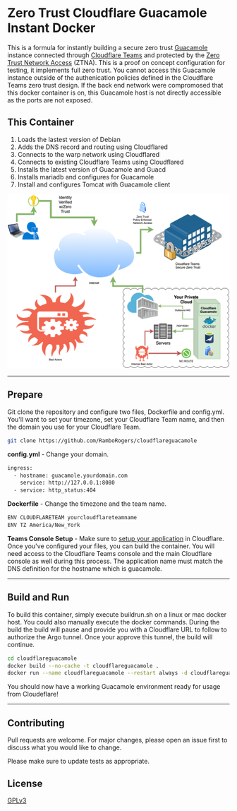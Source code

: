 # Zero Trust Cloudflare Guacamole Instant Docker

This is a formula for instantly building a secure zero trust [Guacamole](https://guacamole.apache.org) instance connected through [Cloudflare Teams](https://www.cloudflare.com/teams/remote-workforces/) and protected by the [Zero Trust Network Access](https://www.cloudflare.com/teams/zero-trust-network-access/) (ZTNA).  This is a proof on concept configuration for testing, it implements full zero trust.  You cannot access this Guacamole instance outside of the authenication policies defined in the Cloudflare Teams zero trust design.  If the back end network were compromosed that this docker container is on, this Guacamole host is not directly accessible as the ports are not exposed. 

## This Container

1. Loads the lastest version of Debian
2. Adds the DNS record and routing using Cloudflared
3. Connects to the warp network using Cloudflared
4. Connects to existing Cloudflare Teams using Cloudflared
5. Installs the latest version of Guacamole and Guacd
6. Installs mariadb and configures for Guacamole
7. Install and configures Tomcat with Guacamole client

![Drawing of Cloudflare Guacamole](cloudflareguacamole.png "Example Drawing")

---

## Prepare

Git clone the repository and configure two files, Dockerfile and config.yml. You'll want to set your timezone, set your Cloudflare Team name, and then the domain you use for your Cloudflare Team.

```bash
git clone https://github.com/RamboRogers/cloudflareguacamole
```

**config.yml** - Change your domain.
```bash
ingress:
  - hostname: guacamole.yourdomain.com
    service: http://127.0.0.1:8080
  - service: http_status:404
```

**Dockerfile** - Change the timezone and the team name.
```bash
ENV CLOUDFLARETEAM yourcloudflareteamname
ENV TZ America/New_York
```


**Teams Console Setup** - Make sure to [setup your application](https://developers.cloudflare.com/cloudflare-one/applications/configure-apps/self-hosted-apps) in Cloudflare.
Once you've configured your files, you can build the container.  You will need access to the Cloudflare Teams console and the main Cloudflare console as well during this process.  The application name must match the DNS definition for the hostname which is guacamole.

---
## Build and Run
To build this container, simply execute buildrun.sh on a linux or mac docker host. You could also manually execute the docker commands.  During the build the build will pause and provide you with a Cloudflare URL to follow to authorize the Argo tunnel.  Once your approve this tunnel, the build will continue.

```bash
cd cloudflareguacamole
docker build --no-cache -t cloudflareguacamole .
docker run --name cloudflareguacamole --restart always -d cloudflareguacamole
```

You should now have a working Guacamole environment ready for usage from Cloudeflare!  


---
## Contributing
Pull requests are welcome. For major changes, please open an issue first to discuss what you would like to change.

Please make sure to update tests as appropriate.

## License
[GPLv3](https://choosealicense.com/licenses/agpl-3.0/)